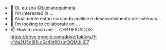 - 👋 Oi, eu sou @Lucianoquintela
- 👀 I’m interested in ...
- 🌱 Atualmente estou cursando análise e desenvolvimento de sistemas...
- 💞️ I’m looking to collaborate on ...
- 📫 How to reach me ...
CERTIFICADOS:
https://drive.google.com/drive/folders/1-v1da2U5c8l1LcSs4ht90sutQQMJLj07
<!---
Lucianoquintela/Lucianoquintela is a ✨ special ✨ repository because its `README.md` (this file) appears on your GitHub profile.
You can click the Preview link to take a look at your changes.
--->

